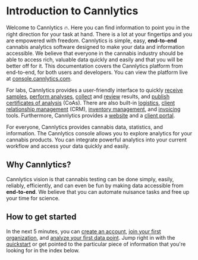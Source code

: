 # Introduction to Cannlytics

Welcome to Cannlytics 🔥. Here you can find information to point you in the right direction for your task at hand. There is a lot at your fingertips and you are empowered with freedom. Cannlytics is simple, easy, **end-to-end** cannabis analytics software designed to make your data and information accessible. We believe that everyone in the cannabis industry should be able to access rich, valuable data quickly and easily and that you will be better off for it. This documentation covers the Cannlytics platform from end-to-end, for both users and developers. You can view the platform live at [console.cannlytics.com](https://console.cannlytics.com).

<!-- TODO: Links to each workflow documentation -->
For labs, Cannlytics provides a user-friendly interface to quickly [receive samples](/console/lims/transfers/), [perform analyses](/console/lims/analyses/), [collect](/console/lims/data-collection/) and [review](/console/lims/data/data-review/) results, and [publish certificates of analysis](/console/lims/transfers/) (CoAs). There are also built-in [logistics](/console/lims/logistics/), [client relationship management](/console/lims/clients/) (CRM), [inventory management](/console/lims/inventory/), and [invoicing](/console/lims/invoicing/) tools. Furthermore, Cannlytics provides a [website](/website/dev/get-started/) and a [client portal](/console/dev/get-started/).

For everyone, Cannlytics provides cannabis data, statistics, and information. The Cannlytics console allows you to explore analytics for your cannabis products. You can integrate powerful analytics into your current workflow and access your data quickly and easily.

## Why Cannlytics?

Cannlytics vision is that cannabis testing can be done simply, easily, reliably, efficiently, and can even be fun by making data accessible from **end-to-end**. We believe that you can automate nuisance tasks and free up your time for science.

## How to get started

In the next 5 minutes, you can [create an account](/console/lims/auth/sign-up/), [join your first organization](/console/lims/organizations/), and [analyze your first data point](/console/lims/analysis/). Jump right in with the [quickstart](/console/quickstart/) or get pointed to the particular piece of information that you're looking for in the index below.

<!-- TODO: Copy and past `mkdocs.yml` index here -->
